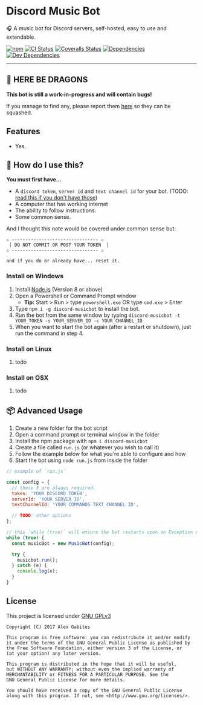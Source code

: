 # Discord Music Bot

🎧 A music bot for Discord servers, self-hosted, easy to use and extendable.


[![npm](https://img.shields.io/npm/v/discord-musicbot.svg)](https://www.npmjs.com/package/discord-musicbot)
[![CI Status](https://img.shields.io/travis/South-Paw/discord-musicbot/refactor.svg)](https://travis-ci.org/South-Paw/discord-musicbot)
[![Coveralls Status](https://img.shields.io/coveralls/github/South-Paw/discord-musicbot/refactor.svg)](https://coveralls.io/github/South-Paw/discord-musicbot?branch=refactor)
[![Dependencies](https://david-dm.org/South-Paw/discord-musicbot/refactor.svg)](https://david-dm.org/South-Paw/discord-musicbot/refactor)
[![Dev Dependencies](https://david-dm.org/South-Paw/discord-musicbot/refactor/dev-status.svg)](https://david-dm.org/South-Paw/discord-musicbot/refactor?type=dev)

---

## 🐉 HERE BE DRAGONS

**This bot is still a work-in-progress and will contain bugs!**

If you manage to find any, please report them [here](https://github.com/South-Paw/discord-musicbot/issues) so they can be squashed.

## Features

* Yes.

## 🤖 How do I use this?

**You must first have...**

* A `discord token`, `server id` and `text channel id` for your bot. (TODO: [read this if you don't have those](#TODO))
* A computer that has working internet
* The ability to follow instructions.
* Some common sense.

And I thought this note would be covered under common sense but:

```
⚠️ -------------------------------- ⚠️
 | DO NOT COMMIT OR POST YOUR TOKEN  |
⚠️ -------------------------------- ⚠️

and if you do or already have... reset it.
```

### Install on Windows

1. Install [Node.js](https://nodejs.org/en/) (Version 8 or above)
2. Open a Powershell or Command Prompt window
    * **Tip:** Start > Run > type `powershell.exe` OR type `cmd.exe` > Enter
3. Type `npm i -g discord-musicbot` to install the bot.
4. Run the bot from the same window by typing `discord-musicbot -t YOUR_TOKEN -s YOUR_SERVER_ID -c YOUR_CHANNEL_ID`
5. When you want to start the bot again (after a restart or shutdown), just run the command in step 4.

### Install on Linux

1. todo

### Install on OSX

1. todo

## 📦 Advanced Usage

1. Create a new folder for the bot script
2. Open a command prompt or terminal window in the folder
3. Install the npm package with `npm i discord-musicbot`
4. Create a file called `run.js` (or whatever you wish to call it)
5. Follow the example below for what you're able to configure and how
6. Start the bot using `node run.js` from inside the folder

```js
// example of `run.js`

const config = {
  // these 3 are always required.
  token: 'YOUR DISCORD TOKEN',
  serverId: 'YOUR SERVER ID',
  textChannelId: 'YOUR COMMANDS TEXT CHANNEL ID',

  // TODO: other options
};

// this `while (true)` will ensure the bot restarts upon an Exception occurring
while (true) {
  const musicBot = new MusicBot(config);

  try {
    musicbot.run();
  } catch (e) {
    console.log(e);
  }
}
```

## License

This project is licensed under [GNU GPLv3](https://github.com/South-Paw/discord-musicbot/blob/master/LICENSE)

```
Copyright (C) 2017 Alex Gabites

This program is free software: you can redistribute it and/or modify
it under the terms of the GNU General Public License as published by
the Free Software Foundation, either version 3 of the License, or
(at your option) any later version.

This program is distributed in the hope that it will be useful,
but WITHOUT ANY WARRANTY; without even the implied warranty of
MERCHANTABILITY or FITNESS FOR A PARTICULAR PURPOSE. See the
GNU General Public License for more details.

You should have received a copy of the GNU General Public License
along with this program. If not, see <http://www.gnu.org/licenses/>.
```
